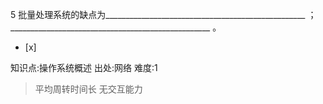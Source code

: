 5
批量处理系统的缺点为__________________________________________________ ；
__________________________________________________ 。
- [x]

知识点:操作系统概述
出处:网络
难度:1
> 平均周转时间长 无交互能力
